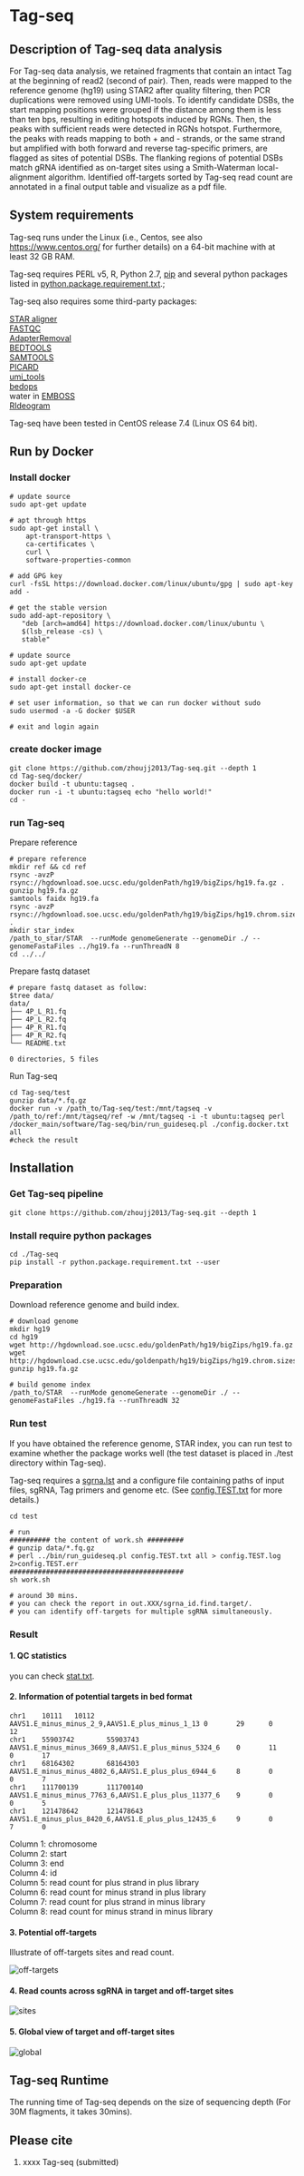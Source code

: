 # Tag-seq

## Description of Tag-seq data analysis

For Tag-seq data analysis, we retained fragments that contain an intact Tag at the beginning of read2 (second of pair). Then, reads were mapped to the reference genome (hg19) using STAR2 after quality filtering, then PCR duplications were removed using UMI-tools. To identify candidate DSBs, the start mapping positions were grouped if the distance among them is less than ten bps, resulting in editing hotspots induced by RGNs. Then, the peaks with sufficient reads were detected in RGNs hotspot. Furthermore, the peaks with reads mapping to both + and - strands, or the same strand but amplified with both forward and reverse tag-specific primers, are flagged as sites of potential DSBs. The flanking regions of potential DSBs match gRNA identified as on-target sites using a Smith-Waterman local-alignment algorithm. Identified off-targets sorted by Tag-seq read count are annotated in a final output table and visualize as a pdf file.

## System requirements

Tag-seq runs under the Linux (i.e., Centos, see also https://www.centos.org/ for further details) on a 64-bit machine with at least 32 GB RAM.

Tag-seq requires PERL v5, R, Python 2.7, [pip](https://bootstrap.pypa.io/get-pip.py) and several python packages listed in [python.package.requirement.txt](https://github.com/zhoujj2013/Tag-seq/blob/master/python.package.requirement.txt).;

Tag-seq also requires some third-party packages:

[STAR aligner](https://github.com/alexdobin/STAR)  
[FASTQC](https://www.bioinformatics.babraham.ac.uk/projects/fastqc/)  
[AdapterRemoval](https://github.com/MikkelSchubert/adapterremoval)  
[BEDTOOLS](https://bedtools.readthedocs.io/en/latest/)  
[SAMTOOLS](http://samtools.sourceforge.net/)  
[PICARD](https://broadinstitute.github.io/picard/)  
[umi_tools](https://github.com/CGATOxford/UMI-tools)  
[bedops](https://bedops.readthedocs.io/en/latest/)  
water in [EMBOSS](http://emboss.sourceforge.net/download/)  
[RIdeogram](https://github.com/TickingClock1992/RIdeogram)  

Tag-seq have been tested in CentOS release 7.4 (Linux OS 64 bit).

## Run by Docker

### Install docker

```
# update source
sudo apt-get update

# apt through https
sudo apt-get install \
    apt-transport-https \
    ca-certificates \
    curl \
    software-properties-common

# add GPG key
curl -fsSL https://download.docker.com/linux/ubuntu/gpg | sudo apt-key add -

# get the stable version
sudo add-apt-repository \
   "deb [arch=amd64] https://download.docker.com/linux/ubuntu \
   $(lsb_release -cs) \
   stable"

# update source
sudo apt-get update

# install docker-ce
sudo apt-get install docker-ce

# set user information, so that we can run docker without sudo
sudo usermod -a -G docker $USER

# exit and login again
```

### create docker image

```
git clone https://github.com/zhoujj2013/Tag-seq.git --depth 1
cd Tag-seq/docker/
docker build -t ubuntu:tagseq .
docker run -i -t ubuntu:tagseq echo "hello world!"
cd -
```

### run Tag-seq

Prepare reference
```
# prepare reference
mkdir ref && cd ref
rsync -avzP rsync://hgdownload.soe.ucsc.edu/goldenPath/hg19/bigZips/hg19.fa.gz .
gunzip hg19.fa.gz
samtools faidx hg19.fa
rsync -avzP rsync://hgdownload.soe.ucsc.edu/goldenPath/hg19/bigZips/hg19.chrom.sizes .
mkdir star_index
/path_to_star/STAR  --runMode genomeGenerate --genomeDir ./ --genomeFastaFiles ../hg19.fa --runThreadN 8
cd ../../
```

Prepare fastq dataset
```
# prepare fastq dataset as follow:
$tree data/
data/
├── 4P_L_R1.fq
├── 4P_L_R2.fq
├── 4P_R_R1.fq
├── 4P_R_R2.fq
└── README.txt

0 directories, 5 files
```

Run Tag-seq
```
cd Tag-seq/test
gunzip data/*.fq.gz
docker run -v /path_to/Tag-seq/test:/mnt/tagseq -v /path_to/ref:/mnt/tagseq/ref -w /mnt/tagseq -i -t ubuntu:tagseq perl /docker_main/software/Tag-seq/bin/run_guideseq.pl ./config.docker.txt all
#check the result
```

## Installation

### Get Tag-seq pipeline
```
git clone https://github.com/zhoujj2013/Tag-seq.git --depth 1
```


### Install require python packages

```
cd ./Tag-seq
pip install -r python.package.requirement.txt --user
```

### Preparation

Download reference genome and build index.

```
# download genome
mkdir hg19
cd hg19
wget http://hgdownload.soe.ucsc.edu/goldenPath/hg19/bigZips/hg19.fa.gz
wget http://hgdownload.cse.ucsc.edu/goldenpath/hg19/bigZips/hg19.chrom.sizes
gunzip hg19.fa.gz

# build genome index
/path_to/STAR  --runMode genomeGenerate --genomeDir ./ --genomeFastaFiles ./hg19.fa --runThreadN 32

```

### Run test

If you have obtained the reference genome, STAR index, you can run test to examine whether the package works well (the test dataset is placed in ./test directory within Tag-seq).

Tag-seq requires a [sgrna.lst](https://github.com/zhoujj2013/Tag-seq/blob/master/test/sgrna.lst) and a configure file containing paths of input files, sgRNA, Tag primers and genome etc. (See [config.TEST.txt](https://github.com/zhoujj2013/Tag-seq/blob/master/test/config.TEST.txt) for more details.)

```
cd test

# run
########## the content of work.sh #########
# gunzip data/*.fq.gz
# perl ../bin/run_guideseq.pl config.TEST.txt all > config.TEST.log 2>config.TEST.err
###########################################
sh work.sh

# around 30 mins.
# you can check the report in out.XXX/sgrna_id.find.target/.
# you can identify off-targets for multiple sgRNA simultaneously.

```
### Result

#### 1. QC statistics

you can check [stat.txt](https://github.com/zhoujj2013/Tag-seq/blob/master/stat.txt).

#### 2. Information of potential targets in bed format

```
chr1    10111   10112   AAVS1.E_minus_minus_2_9,AAVS1.E_plus_minus_1_13 0       29      0       12
chr1    55903742        55903743        AAVS1.E_minus_minus_3669_8,AAVS1.E_plus_minus_5324_6    0       11      0       17
chr1    68164302        68164303        AAVS1.E_minus_minus_4802_6,AAVS1.E_plus_plus_6944_6     8       0       0       7
chr1    111700139       111700140       AAVS1.E_minus_minus_7763_6,AAVS1.E_plus_plus_11377_6    9       0       0       5
chr1    121478642       121478643       AAVS1.E_minus_plus_8420_6,AAVS1.E_plus_plus_12435_6     9       0       7       0
```

Column 1: chromosome  
Column 2: start  
Column 3: end  
Column 4: id  
Column 5: read count for plus strand in plus library  
Column 6: read count for minus strand in plus library  
Column 7: read count for plus strand in minus library  
Column 8: read count for minus strand in minus library  

#### 3. Potential off-targets

Illustrate of off-targets sites and read count.

![off-targets](https://upload-images.jianshu.io/upload_images/4180410-e4d77af6060e2f8a.png?imageMogr2/auto-orient/strip%7CimageView2/2/w/1240)

#### 4. Read counts across sgRNA in target and off-target sites

![sites](https://upload-images.jianshu.io/upload_images/4180410-35ecdde6cda3c9c4.png?imageMogr2/auto-orient/strip%7CimageView2/2/w/1240) 

#### 5. Global view of target and off-target sites

![global](https://upload-images.jianshu.io/upload_images/4180410-5303467568095e98.png?imageMogr2/auto-orient/strip%7CimageView2/2/w/1240)


## Tag-seq Runtime

The running time of Tag-seq depends on the size of sequencing depth (For 30M flagments, it takes 30mins). 

## Please cite

1. xxxx Tag-seq (submitted)
